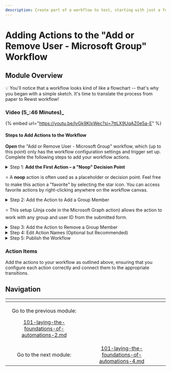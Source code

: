 ```yaml
---
description: Create part of a workflow to test, starting with just a few actions.
---
```


# Adding Actions to the "Add or Remove User - Microsoft Group" Workflow

## Module Overview

:bulb: You'll notice that a workflow looks kind of like a flowchart -- that's why you began with a simple sketch. It's time to translate the process from paper to Rewst workflow!

### Video (5_:46 Minutes)_

{% embed url="https://youtu.be/lvGk9KIxWec?si=7ttLX9UqAZ0e5a-E" %}

#### Steps to Add Actions to the Workflow

**Open** the "Add or Remove User - Microsoft Group" workflow, which (up to this point) only has the workflow configuration settings and trigger set up. Complete the following steps to add your workflow actions.

<details>

<summary>Step 1: <strong>Add the First Action – a "Noop" Decision Point</strong></summary>

1. **Search** for and add a "noop" action to your workflow.&#x20;
2. **Rename** the action to "add\_or\_remove."
3. **Configure** this action as a decision point by adding two custom condition transitions:

For the first transition, **label** it "Add to Group," select _custom condition_, and enter `{{ CTX.action == "add" }}` in the Jinja editor. Notice that if you open the editor (by selecting the "Jinja burger" icon to access a pop-up window), typing "CTX." will show you the three input variables that you added to the workflow configuration settings, and you can select "action" rather than typing it manually.

For the second transition, **label** it "Remove from Group," select _custom condition_, and enter `{{ CTX.action == "remove" }}` in the Jinja editor.

</details>

:star: A **noop** action is often used as a placeholder or decision point. Feel free to make this action a "favorite" by selecting the star icon. You can access favorite actions by right-clicking anywhere on the workflow canvas.

<details>

<summary>Step 2: Add the Action to Add a Group Member</summary>

1. **Search** for "Graph Add."
2. **Drag and drop** the "Add Group Member" Microsoft Graph action into the workflow canvas, connecting it to the Add transition from the "add\_or\_remove" action by clicking the dot (at the bottom of the transition box) and holding down to "draw" an arrow to the action.
3. **Select** the action and **enter** the required parameters in the Jinja editor:

For Group, **enter** `{{ CTX.group_id }}`.

For User, **enter** `{{ CTX.user_id }}`.

</details>

:star: This setup (Jinja code in the Microsoft Graph action) allows the action to work with any group and user ID from the submitted form.

<details>

<summary>Step 3: Add the Action to Remove a Group Member</summary>

1. **Search** for "Graph Remove."
2. **Drag and drop** the "Remove Group Member" action below the "Remove" transition, connecting the two.
3. **Repeat** the steps to add the same code for the action parameters as you did for the "Add Group Member" action.

</details>

<details>

<summary>Step 4: Edit Action Names (Optional but Recommended)</summary>

To make the workflow clearer, consider **editing** the names of the actions to remove the "Microsoft\_Graph\_" prefix. Shorter action names are easier to view/read on the workflow canvas.

</details>

<details>

<summary>Step 5: Publish the Workflow</summary>

Remember, while Rewst auto-saves your work, it’s a good habit to **publish** after significant updates. This not only saves your progress but also allows you to add comments that can be useful if you ever need to revert to a previous version through the "Workflow History" icon.

</details>

### Action Items

Add the actions to your workflow as outlined above, ensuring that you configure each action correctly and connect them to the appropriate transitions.

## Navigation

<table data-card-size="large" data-column-title-hidden data-view="cards" data-full-width="false"><thead><tr><th align="center"></th><th align="center"></th><th data-hidden data-card-target data-type="content-ref"></th></tr></thead><tbody><tr><td align="center"><p>Go to the previous module:</p><p><a data-mention href="101-laying-the-foundations-of-automations-2.md">101-laying-the-foundations-of-automations-2.md</a></p></td><td align="center"></td><td></td></tr><tr><td align="center">Go to the next module:</td><td align="center"><a data-mention href="101-laying-the-foundations-of-automations-4.md">101-laying-the-foundations-of-automations-4.md</a></td><td></td></tr></tbody></table>
